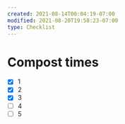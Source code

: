 ```yaml
---
created: 2021-08-14T00:04:19-07:00
modified: 2021-08-20T19:58:23-07:00
type: Checklist
---
```


# Compost times

- [x] 1
- [x] 2
- [x] 3
- [ ] 4
- [ ] 5
